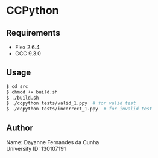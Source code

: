 # CCPython

## Requirements

- Flex 2.6.4
- GCC 9.3.0

## Usage

```bash
$ cd src
$ chmod +x build.sh
$ ./build.sh
$ ./ccpython tests/valid_1.ppy  # for valid test
$ ./ccpython tests/incorrect_1.ppy  # for invalid test
```

## Author

Name: Dayanne Fernandes da Cunha  
University ID: 130107191